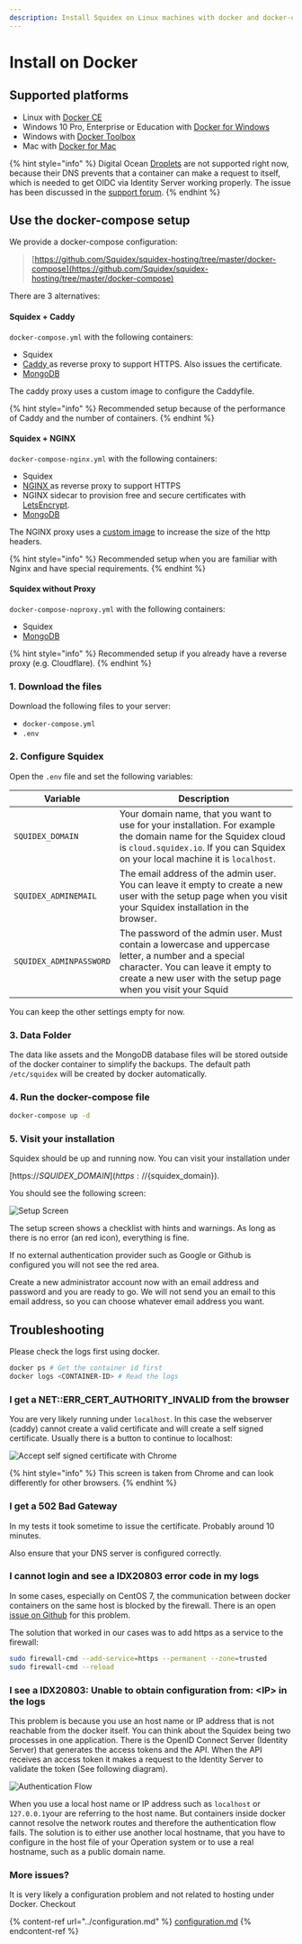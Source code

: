 ```yaml
---
description: Install Squidex on Linux machines with docker and docker-compose.
---
```


# Install on Docker

## Supported platforms

* Linux with [Docker CE](https://docs.docker.com/install/linux/docker-ce/centos/)
* Windows 10 Pro, Enterprise or Education with [Docker for Windows](https://docs.docker.com/docker-for-windows/install/)
* Windows with [Docker Toolbox](https://docs.docker.com/toolbox/toolbox\_install\_windows/)
* Mac with [Docker for Mac](https://docs.docker.com/docker-for-mac/)

{% hint style="info" %}
Digital Ocean [Droplets](https://www.digitalocean.com/products/droplets) are not supported right now, because their DNS prevents that a container can make a request to itself, which is needed to get OIDC via Identity Server working properly. The issue has been discussed in the [support forum](https://support.squidex.io/t/non-standard-port-installation/1262).
{% endhint %}

## Use the docker-compose setup

We provide a docker-compose configuration:

> [https://github.com/Squidex/squidex-hosting/tree/master/docker-compose](https://github.com/Squidex/squidex-hosting/tree/master/docker-compose)

There are 3 alternatives:

#### Squidex + Caddy

`docker-compose.yml` with the following containers:

* Squidex
* [Caddy ](https://caddyserver.com)as reverse proxy to support HTTPS. Also issues the certificate.
* [MongoDB](https://www.mongodb.com/de)

The caddy proxy uses a custom image to configure the Caddyfile.

{% hint style="info" %}
Recommended setup because of the performance of Caddy and the number of containers.
{% endhint %}

#### Squidex + NGINX

`docker-compose-nginx.yml` with the following containers:

* Squidex
* [NGINX ](https://www.nginx.com)as reverse proxy to support HTTPS
* NGINX sidecar to provision free and secure certificates with [LetsEncrypt](https://letsencrypt.org/de/).
* [MongoDB](https://www.mongodb.com/de)

The NGINX proxy uses a [custom image](https://github.com/Squidex/squidex-hosting/blob/master/docker-compose/proxy-nginx/Dockerfile) to increase the size of the http headers.

{% hint style="info" %}
Recommended setup when you are familiar with Nginx and have special requirements.
{% endhint %}

#### Squidex without Proxy

`docker-compose-noproxy.yml` with the following containers:

* Squidex
* [MongoDB](https://www.mongodb.com/de)

{% hint style="info" %}
Recommended setup if you already have a reverse proxy (e.g. Cloudflare).
{% endhint %}

### 1. Download the files

Download the following files to your server:

* `docker-compose.yml`
* `.env`

### 2. Configure Squidex

Open the `.env` file and set the following variables:

| Variable                | Description                                                                                                                                                                                                |
| ----------------------- | ---------------------------------------------------------------------------------------------------------------------------------------------------------------------------------------------------------- |
| `SQUIDEX_DOMAIN`        | Your domain name, that you want to use for your installation. For example the domain name for the Squidex cloud is `cloud.squidex.io`. If you can Squidex on your local machine it is `localhost`.         |
| `SQUIDEX_ADMINEMAIL`    | The email address of the admin user. You can leave it empty to create a new user with the setup page when you visit your Squidex installation in the browser.                                              |
| `SQUIDEX_ADMINPASSWORD` | The password of the admin user. Must contain a lowercase and uppercase letter, a number and a special character. You can leave it empty to create a new user with the setup page when you visit your Squid |

You can keep the other settings empty for now.

### 3. Data Folder

The data like assets and the MongoDB database files will be stored outside of the docker container to simplify the backups. The default path `/etc/squidex` will be created by docker automatically.

### 4. Run the docker-compose file

```bash
docker-compose up -d
```

### 5. Visit your installation

Squidex should be up and running now. You can visit your installation under

[https://${SQUIDEX\_DOMAIN}](https://${squidex\_domain}).

You should see the following screen:

![Setup Screen](<../../../.gitbook/assets/image (76) (1) (1).png>)

The setup screen shows a checklist with hints and warnings. As long as there is no error (an red icon), everything is fine.

If no external authentication provider such as Google or Github is configured you will not see the red area.

Create a new administrator account now with an email address and password and you are ready to go. We will not send you an email to this email address, so you can choose whatever email address you want.

## Troubleshooting

Please check the logs first using docker.

```bash
docker ps # Get the container id first
docker logs <CONTAINER-ID> # Read the logs
```

### I get a NET::ERR\_CERT\_AUTHORITY\_INVALID from the browser

You are very likely running under `localhost`. In this case the webserver (caddy) cannot create a valid certificate and will create a self signed certificate. Usually there is a button to continue to localhost:

![Accept self signed certificate with Chrome](<../../../.gitbook/assets/image (73).png>)

{% hint style="info" %}
This screen is taken from Chrome and can look differently for other browsers.
{% endhint %}

### I get a 502 Bad Gateway

In my tests it took sometime to issue the certificate. Probably around 10 minutes.

Also ensure that your DNS server is configured correctly.

### I cannot login and see a IDX20803 error code in my logs

In some cases, especially on CentOS 7, the communication between docker containers on the same host is blocked by the firewall. There is an open [issue on Github](https://github.com/moby/moby/issues/32138) for this problem.

The solution that worked in our cases was to add https as a service to the firewall:

```bash
sudo firewall-cmd --add-service=https --permanent --zone=trusted
sudo firewall-cmd --reload
```

### I see a IDX20803: Unable to obtain configuration from: \<IP> in the logs

This problem is because you use an host name or IP address that is not reachable from the docker itself. You can think about the Squidex being two processes in one application. There is the OpenID Connect Server (Identity Server) that generates the access tokens and the API. When the API receives an access token it makes a request to the Identity Server to validate the token (See following diagram).

![Authentication Flow](<../../../.gitbook/assets/Untitled presentation.png>)

When you use a local host name or IP address such as `localhost` or `127.0.0.1`your are referring to the host name. But containers inside docker cannot resolve the network routes and therefore the authentication flow fails. The solution is to either use another local hostname, that you have to configure in the host file of your Operation system or to use a real hostname, such as a public domain name.

### More issues?

It is very likely a configuration problem and not related to hosting under Docker. Checkout

{% content-ref url="../configuration.md" %}
[configuration.md](../configuration.md)
{% endcontent-ref %}
